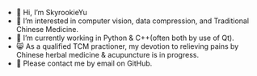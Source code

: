 - :runner: Hi, I’m SkyrookieYu
- :herb: I’m interested in computer vision, data compression, and Traditional Chinese Medicine.
- :sunflower: I’m currently working in Python & C++(often both by use of Qt).
- :smile_cat: As a qualified TCM practioner, my devotion to relieving pains by Chinese herbal medicine & acupuncture is in progress.
- :email: Please contact me by email on GitHub. 

<!---
SkyrookieYu/SkyrookieYu is a ✨ special ✨ repository because its `README.md` (this file) appears on your GitHub profile.
You can click the Preview link to take a look at your changes.
--->
